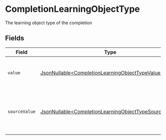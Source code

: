 # CompletionLearningObjectType

The learning object type of the completion


## Fields

| Field                                                                                                                        | Type                                                                                                                         | Required                                                                                                                     | Description                                                                                                                  |
| ---------------------------------------------------------------------------------------------------------------------------- | ---------------------------------------------------------------------------------------------------------------------------- | ---------------------------------------------------------------------------------------------------------------------------- | ---------------------------------------------------------------------------------------------------------------------------- |
| `value`                                                                                                                      | [JsonNullable\<CompletionLearningObjectTypeValue>](../../models/components/CompletionLearningObjectTypeValue.md)             | :heavy_minus_sign:                                                                                                           | The StackOne unified learning object type.                                                                                   |
| `sourceValue`                                                                                                                | [JsonNullable\<CompletionLearningObjectTypeSourceValue>](../../models/components/CompletionLearningObjectTypeSourceValue.md) | :heavy_minus_sign:                                                                                                           | The original learning object type from the provider before normalization.                                                    |